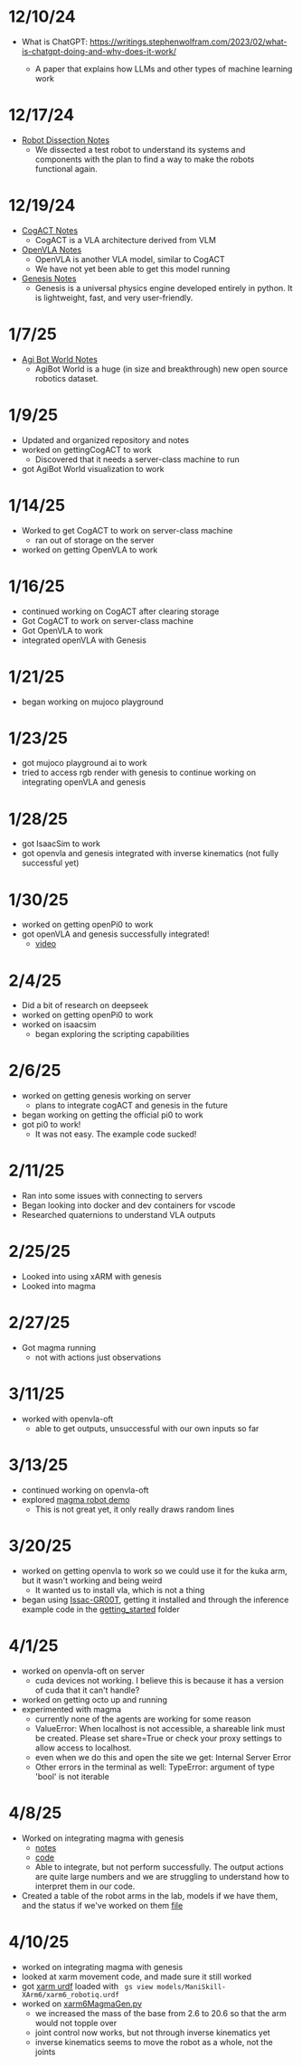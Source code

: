 # 12/10/24
* What is ChatGPT: https://writings.stephenwolfram.com/2023/02/what-is-chatgpt-doing-and-why-does-it-work/

    * A paper that explains how LLMs and other types of machine learning work

# 12/17/24
* [Robot Dissection Notes](miscNotes/robotDissectionNotes.md)
    * We dissected a test robot to understand its systems and components with the plan to find a way to make the robots functional again.

# 12/19/24
* [CogACT Notes](miscNotes/CogACTnotes.md)
    * CogACT is a VLA architecture derived from VLM
* [OpenVLA Notes](openVLA/OpenVLAnotes.md)
    * OpenVLA is another VLA model, similar to CogACT
    * We have not yet been able to get this model running
* [Genesis Notes](genesis/genesisNotes.md)
    * Genesis is a universal physics engine developed entirely in python. It is lightweight, fast, and very user-friendly.

# 1/7/25
* [Agi Bot World Notes](miscNotes/AgiBotWorldNotes.md)
    * AgiBot World is a huge (in size and breakthrough) new open source robotics dataset.

# 1/9/25
* Updated and organized repository and notes
* worked on gettingCogACT to work
    * Discovered that it needs a server-class machine to run
* got AgiBot World visualization to work

# 1/14/25
* Worked to get CogACT to work on server-class machine
    * ran out of storage on the server
* worked on getting OpenVLA to work

# 1/16/25
* continued working on CogACT after clearing storage
* Got CogACT to work on server-class machine 
* Got OpenVLA to work
* integrated openVLA with Genesis

# 1/21/25
* began working on mujoco playground

# 1/23/25
* got mujoco playground ai to work
* tried to access rgb render with genesis to continue working on integrating openVLA and genesis

# 1/28/25
* got IsaacSim to work
* got openvla and genesis integrated with inverse kinematics (not fully successful yet)

# 1/30/25
* worked on getting openPi0 to work
* got openVLA and genesis successfully integrated! 
    * [video](openVLA/picsAndVids/film.mp4)

# 2/4/25
* Did a bit of research on deepseek
* worked on getting openPi0 to work
* worked on isaacsim
    * began exploring the scripting capabilities

# 2/6/25
* worked on getting genesis working on server
    * plans to integrate cogACT and genesis in the future
* began working on getting the official pi0 to work
* got pi0 to work!
    * It was not easy. The example code sucked!

# 2/11/25
* Ran into some issues with connecting to servers
* Began looking into docker and dev containers for vscode
* Researched quaternions to understand VLA outputs

# 2/25/25
* Looked into using xARM with genesis
* Looked into magma


# 2/27/25
* Got magma running
    * not with actions just observations

# 3/11/25
* worked with openvla-oft 
    * able to get outputs, unsuccessful with our own inputs so far

# 3/13/25
* continued working on openvla-oft 
* explored [magma robot demo](magma/magmaSource/agents/robot_traj/app.py)
    * This is not great yet, it only really draws random lines

# 3/20/25
* worked on getting openvla to work so we could use it for the kuka arm, but it wasn't working and being weird
    * It wanted us to install vla, which is not a thing
* began using [Issac-GR00T](Isaac-GR00T), getting it installed and through the inference example code in the [getting_started](Isaac-GR00T/getting_started/) folder

# 4/1/25
* worked on openvla-oft on server
    * cuda devices not working. I believe this is because it has a version of cuda that it can't handle?
* worked on getting octo up and running
* experimented with magma
    * currently none of the agents are working for some reason
    * ValueError: When localhost is not accessible, a shareable link must be created. Please set share=True or check your proxy settings to allow access to localhost.
    * even when we do this and open the site we get: Internal Server Error
    * Other errors in the terminal as well: TypeError: argument of type 'bool' is not iterable

# 4/8/25
* Worked on integrating magma with genesis
    * [notes](magma/magmaNotes.md)
    * [code](magma/magmaGen.py)
    * Able to integrate, but not perform successfully. The output actions are quite large numbers and we are struggling to understand how to interpret them in our code.
* Created a table of the robot arms in the lab, models if we have them, and the status if we've worked on them [file](robots.md)

# 4/10/25
* worked on integrating magma with genesis
* looked at xarm movement code, and made sure it still worked
* got [xarm urdf](ManiSkill-XArm6/xarm6_robotiq.urdf) loaded with ``` gs view models/ManiSkill-XArm6/xarm6_robotiq.urdf```
* worked on [xarm6MagmaGen.py](magma/xarm6MagmaGen.py)
    * we increased the mass of the base from 2.6 to 20.6 so that the arm would not topple over
    * joint control now works, but not through inverse kinematics yet
    * inverse kinematics seems to move the robot as a whole, not the joints